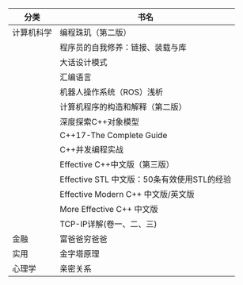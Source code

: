 | 分类       | 书名                                        |
| ---------- | ------------------------------------------- |
| 计算机科学 | 编程珠玑（第二版）                          |
|            | 程序员的自我修养：链接、装载与库            |
|            | 大话设计模式                                |
|            | 汇编语言                                    |
|            | 机器人操作系统（ROS）浅析                   |
|            | 计算机程序的构造和解释（第二版）            |
|            | 深度探索C++对象模型                         |
|            | C++17-The Complete Guide                    |
|            | C++并发编程实战                             |
|            | Effective C++中文版（第三版）               |
|            | Effective STL 中文版：50条有效使用STL的经验 |
|            | Effective Modern C++ 中文版/英文版          |
|            | More Effective C++  中文版                  |
|            | TCP-IP详解(卷一、二、三)                    |
| 金融       | 富爸爸穷爸爸                                |
| 实用       | 金字塔原理                                  |
| 心理学     | 亲密关系                                    |

